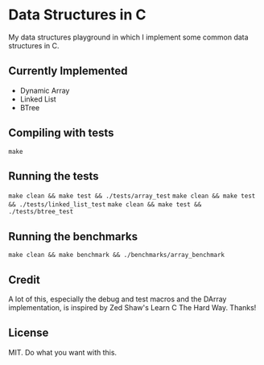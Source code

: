 # Data Structures in C

My data structures playground in which I implement some common data structures
in C.

## Currently Implemented

* Dynamic Array
* Linked List
* BTree

## Compiling with tests

`make`

## Running the tests

`make clean && make test && ./tests/array_test`
`make clean && make test && ./tests/linked_list_test`
`make clean && make test && ./tests/btree_test`

## Running the benchmarks

`make clean && make benchmark && ./benchmarks/array_benchmark`

## Credit

A lot of this, especially the debug and test macros and the DArray
implementation, is inspired by Zed Shaw's Learn C The Hard Way. Thanks!

## License

MIT. Do what you want with this.
